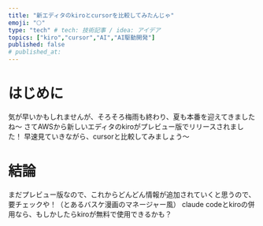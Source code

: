 ```yaml
---
title: "新エディタのkiroとcursorを比較してみたんじゃ"
emoji: "🌕"
type: "tech" # tech: 技術記事 / idea: アイデア
topics: ["kiro","cursor","AI","AI駆動開発"]
published: false
# published_at: 
---
```


# はじめに
気が早いかもしれませんが、そろそろ梅雨も終わり、夏も本番を迎えてきましたね〜
さてAWSから新しいエディタのkiroがプレビュー版でリリースされました！
早速見ていきながら、cursorと比較してみましょう〜

# 結論
まだプレビュー版なので、これからどんどん情報が追加されていくと思うので、要チェックや！（とあるバスケ漫画のマネージャー風）
claude codeとkiroの併用なら、もしかしたらkiroが無料で使用できるかも？
